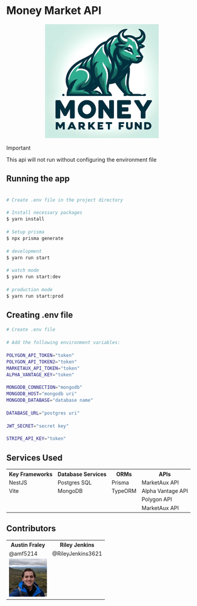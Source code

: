 # Money Market API
<p align="center">
 <img src="src/assets/Designer.png" width="300" alt="Money Market Logo" />
</p>

> [!IMPORTANT]
> This api will not run without configuring the environment file


## Running the app

```bash

# Create .env file in the project directory

# Install necessary packages
$ yarn install

# Setup prisma
$ npx prisma generate

# development
$ yarn run start

# watch mode
$ yarn run start:dev

# production mode
$ yarn run start:prod
```

## Creating .env file

```bash
# Create .env file

# Add the following environment variables:

POLYGON_API_TOKEN="token"
POLYGON_API_TOKEN2="token"
MARKETAUX_API_TOKEN="token"
ALPHA_VANTAGE_KEY="token"

MONGODB_CONNECTION="mongodb"
MONGODB_HOST="mongodb uri"
MONGODB_DATABASE="database name"

DATABASE_URL="postgres uri"

JWT_SECRET="secret key"

STRIPE_API_KEY="token"
```

## Services Used

<table>
 
 <tr>
  <th>Key Frameworks</th>
  <th>Database Services</th>
  <th>ORMs</th>
  <th>APIs</th>
 </tr>
 
 <tr>
  <td>NestJS</td>
  <td>Postgres SQL</td>
  <td>Prisma</td>
  <td>MarketAux API</td>
 </tr>
 <tr>
  <td>Vite</td>
  <td>MongoDB</td>
  <td>TypeORM</td>
  <td>Alpha Vantage API</td>
 </tr>
 <tr>
  <td></td>
  <td></td>
  <td></td>
  <td>Polygon API</td>
 </tr>
  <tr>
  <td></td>
  <td></td>
  <td></td>
  <td>MarketAux API</td>
 </tr>
 
</table>

## Contributors

<table>
    <tr>
        <th>Austin Fraley</th>
        <th>Riley Jenkins</th>
    </tr>
    <tr>
        <td>@amf5214</td>
        <td>@RileyJenkins3621</td>
    </tr>
<tr>
        <td align="center">
            <img src="src/assets/contributor1.jpeg" width="100" alt="Money Market Logo" />
        </td>
        <td align="center">
        </td>
    </tr>
</table>

